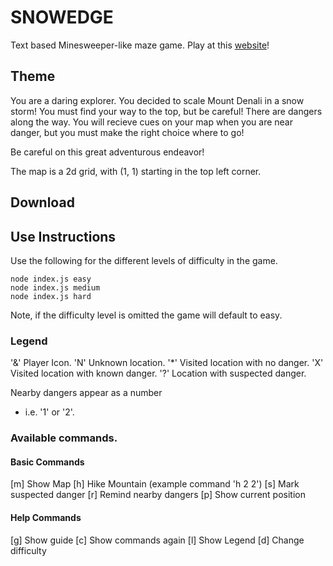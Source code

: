 # SNOWEDGE
Text based Minesweeper-like maze game. Play at this [website](https://andrewgremlich.github.io/snow-edge/)!

## Theme
You are a daring explorer.  You decided to scale Mount Denali in a snow storm!  You must find your way to the top, but be careful!  There are dangers along the way.  You will recieve cues on your map when you are near danger, but you must make the right choice where to go!

Be careful on this great adventurous endeavor!

The map is a 2d grid, with (1, 1) starting in the top left corner.

## Download


## Use Instructions
Use the following for the different levels of difficulty in the game.
```
node index.js easy
node index.js medium
node index.js hard
```

Note, if the difficulty level is omitted the game will default to easy.

### Legend

'&'     Player Icon.
'N'     Unknown location.
'*'     Visited location with no danger.
'X'     Visited location with known danger.
'?'     Location with suspected danger.

Nearby dangers appear as a number
  * i.e. '1' or '2'.

### Available commands.

#### Basic Commands

[m]    Show Map
[h]    Hike Mountain (example command 'h 2 2')
[s]    Mark suspected danger
[r]    Remind nearby dangers
[p]    Show current position

#### Help Commands

[g]    Show guide
[c]    Show commands again
[l]    Show Legend
[d]    Change difficulty
